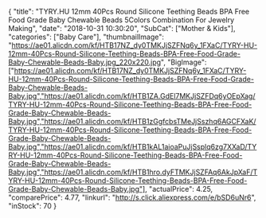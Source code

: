 {
	"title": "TYRY.HU 12mm 40Pcs Round Silicone Teething Beads BPA Free Food Grade Baby Chewable Beads 5Colors Combination For Jewelry Making",
	"date": "2018-10-31 10:30:20",
	"SubCat": ["Mother & Kids"],
	"categories": ["Baby Care"],
	"thumbnailImage": "https://ae01.alicdn.com/kf/HTB17NZ_dy0TMKJjSZFNq6y_1FXaC/TYRY-HU-12mm-40Pcs-Round-Silicone-Teething-Beads-BPA-Free-Food-Grade-Baby-Chewable-Beads-Baby.jpg_220x220.jpg",
	"BigImage": ["https://ae01.alicdn.com/kf/HTB17NZ_dy0TMKJjSZFNq6y_1FXaC/TYRY-HU-12mm-40Pcs-Round-Silicone-Teething-Beads-BPA-Free-Food-Grade-Baby-Chewable-Beads-Baby.jpg","https://ae01.alicdn.com/kf/HTB1ZA.GdEl7MKJjSZFDq6yOEpXag/TYRY-HU-12mm-40Pcs-Round-Silicone-Teething-Beads-BPA-Free-Food-Grade-Baby-Chewable-Beads-Baby.jpg","https://ae01.alicdn.com/kf/HTB1zGgfcbsTMeJjSszhq6AGCFXaK/TYRY-HU-12mm-40Pcs-Round-Silicone-Teething-Beads-BPA-Free-Food-Grade-Baby-Chewable-Beads-Baby.jpg","https://ae01.alicdn.com/kf/HTB1kAL1aioaPuJjSsplq6zg7XXaD/TYRY-HU-12mm-40Pcs-Round-Silicone-Teething-Beads-BPA-Free-Food-Grade-Baby-Chewable-Beads-Baby.jpg","https://ae01.alicdn.com/kf/HTB1hro.dyFTMKJjSZFAq6AkJpXaF/TYRY-HU-12mm-40Pcs-Round-Silicone-Teething-Beads-BPA-Free-Food-Grade-Baby-Chewable-Beads-Baby.jpg"],
	"actualPrice": 4.25,
	"comparePrice": 4.77,
	"linkurl": "http://s.click.aliexpress.com/e/bSD6uNr6",
	"inStock": 70
}
